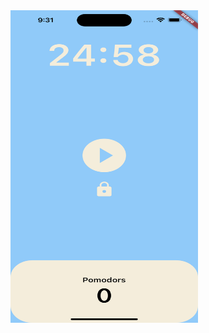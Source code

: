 <img src="IMG/Simulator Screenshot - iPhone 14 Pro Max - 2023-07-23 at 21.31.12.png"  width="300" height="500">